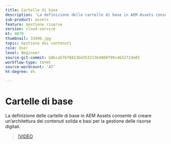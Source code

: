 ```yaml
---
title: Cartelle di base
description: 'La definizione delle cartelle di base in AEM Assets consente di creare un’architettura dei contenuti solida e basi per la gestione delle risorse digitali. '
sub-product: assets
feature: Gestione risorse
version: cloud-service
kt: 4870
thumbnail: 33496.jpg
topic: Gestione dei contenuti
role: User
level: Beginner
source-git-commit: b0bca57676813bd353213b4808f99c463272de85
workflow-type: tm+mt
source-wordcount: '47'
ht-degree: 4%

---
```



# Cartelle di base

La definizione delle cartelle di base in AEM Assets consente di creare un’architettura dei contenuti solida e basi per la gestione delle risorse digitali.

>[!VIDEO](https://video.tv.adobe.com/v/33496/?quality=12&learn=on&hidetitle=true)
